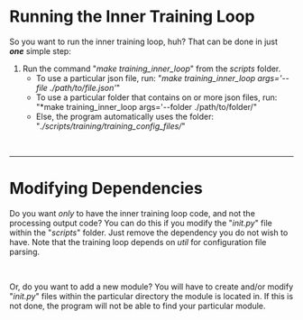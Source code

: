 # Running the Inner Training Loop

So you want to run the inner training loop, huh? That can be done in just ***one*** simple step:
1. Run the command "*make training_inner_loop*" from the *scripts* folder.
   * To use a particular json file, run: "*make training_inner_loop args='--file ./path/to/file.json'*"
   * To use a particular folder that contains on or more json files, run: "*make training_inner_loop args='--folder ./path/to/folder/"
   * Else, the program automatically uses the folder: "*./scripts/training/training_config_files/*"

<br> <hr>

# Modifying Dependencies

Do you want *only* to have the inner training loop code, and not the processing output code? 
You can do this if you modify the "*_init_.py*" file within the "*scripts*" folder. Just remove the dependency you do not wish to have. 
Note that the training loop depends on *util* for configuration file parsing.

<br>

Or, do you want to add a new module? You will have to create and/or modify "*_init_.py*" files within the particular directory the module is located in. 
If this is not done, the program will not be able to find your particular module.


